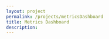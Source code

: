 ```yaml
---
layout: project
permalink: /projects/metricsDashboard
title: Metrics Dashboard
description:
---
```

